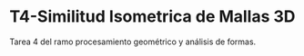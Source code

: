 # T4-Similitud Isometrica de Mallas 3D
 Tarea 4 del ramo procesamiento geométrico y análisis de formas.
